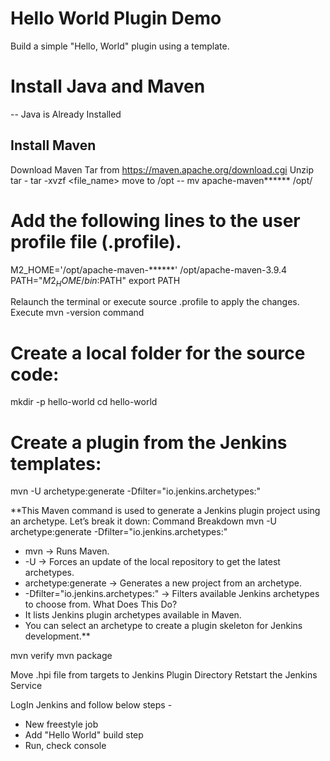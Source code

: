 # Hello World Plugin Demo
Build a simple "Hello, World" plugin using a template.


# Install Java and Maven 
-- Java is Already Installed


## Install Maven
Download Maven Tar from https://maven.apache.org/download.cgi
Unzip tar - tar -xvzf <file_name>
move to /opt -- mv apache-maven****** /opt/


# Add the following lines to the user profile file (.profile).
M2_HOME='/opt/apache-maven-******' /opt/apache-maven-3.9.4
PATH="$M2_HOME/bin:$PATH"
export PATH

Relaunch the terminal or execute source .profile to apply the changes.
Execute mvn -version command


# Create a local folder for the source code:
mkdir -p hello-world
cd hello-world


# Create a plugin from the Jenkins templates:
mvn -U archetype:generate -Dfilter="io.jenkins.archetypes:"

**This Maven command is used to generate a Jenkins plugin project using an archetype. Let’s break it down:
Command Breakdown
mvn -U archetype:generate -Dfilter="io.jenkins.archetypes:"
- mvn → Runs Maven.
- -U → Forces an update of the local repository to get the latest archetypes.
- archetype:generate → Generates a new project from an archetype.
- -Dfilter="io.jenkins.archetypes:" → Filters available Jenkins archetypes to choose from.
What Does This Do?
- It lists Jenkins plugin archetypes available in Maven.
- You can select an archetype to create a plugin skeleton for Jenkins development.**


mvn verify
mvn package

Move .hpi file from targets to Jenkins Plugin Directory
Retstart the Jenkins Service

LogIn Jenkins and follow below steps -

- New freestyle job
- Add "Hello World" build step
- Run, check console
